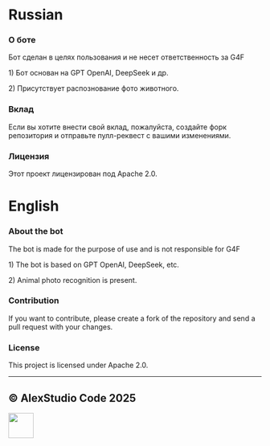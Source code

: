<h1>Russian</h1>

<h3> О боте </h1>

<p> Бот сделан в целях пользования и не несет ответственность за G4F </p>
  <p> 1) Бот основан на GPT OpenAI, DeepSeek и др.</p>
  <p> 2) Присутствует распознование фото животного.</p>
 
<h3>Вклад</h3>

<p>Если вы хотите внести свой вклад, пожалуйста, создайте форк репозитория и отправьте пулл-реквест с вашими изменениями.</p>

<h3>Лицензия</h3>

<p>Этот проект лицензирован под Apache 2.0.</p>

<h1> English </h1>

<h3> About the bot </h1>

<p> The bot is made for the purpose of use and is not responsible for G4F </p>
 <p> 1) The bot is based on GPT OpenAI, DeepSeek, etc.</p>
 <p> 2) Animal photo recognition is present.</p>
 
<h3>Contribution</h3>

<p>If you want to contribute, please create a fork of the repository and send a pull request with your changes.</p>

<h3>License</h3>

<p>This project is licensed under Apache 2.0.</p>

---

<h2>© AlexStudio Code 2025 </h2> <img src="https://i.imgur.com/QeQ6BRx.png" width="50" />
